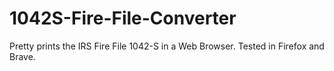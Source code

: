 # 1042S-Fire-File-Converter

Pretty prints the IRS Fire File 1042-S in a Web Browser. Tested in Firefox and Brave.
